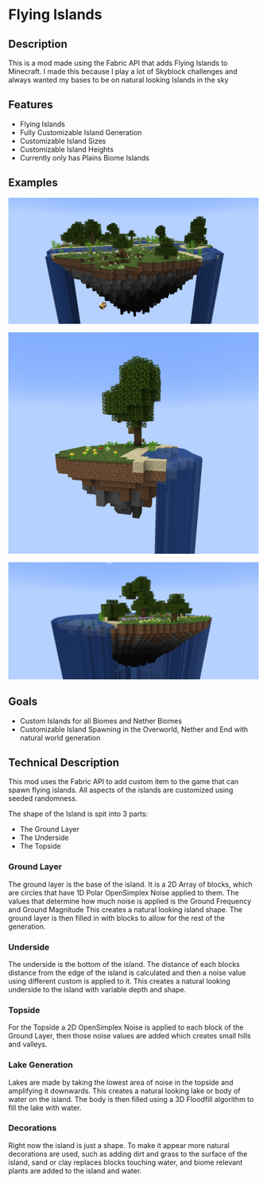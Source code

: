 # Flying Islands

## Description
This is a mod made using the Fabric API that adds Flying Islands to Minecraft. I made this because I play a lot of Skyblock challenges and always wanted my bases to be on natural looking Islands in the sky

## Features
- Flying Islands
- Fully Customizable Island Generation
- Customizable Island Sizes
- Customizable Island Heights
- Currently only has Plains Biome Islands
## Examples

![Double River Island](https://github.com/Nick6464/FlyingIslands/blob/main/Progress%20Log/PersonalFavouriteSeed132.png?raw=true)

![Small Simple Island](https://github.com/Nick6464/FlyingIslands/blob/main/Progress%20Log/SmallAndSimple.png?raw=true)

![Water Wrapped Island](https://github.com/Nick6464/FlyingIslands/blob/main/Progress%20Log/InterestingOnes.png?raw=true)

## Goals
- Custom Islands for all Biomes and Nether Biomes
- Customizable Island Spawning in the Overworld, Nether and End with natural world generation



## Technical Description
This mod uses the Fabric API to add custom item to the game that can spawn flying islands.
All aspects of the islands are customized using seeded randomness.

The shape of the Island is spit into 3 parts:
- The Ground Layer
- The Underside
- The Topside

### Ground Layer

The ground layer is the base of the island. It is a 2D Array of blocks, which are circles that have 1D Polar OpenSimplex Noise applied to them. The values that determine how much noise is applied is the Ground Frequency and Ground Magnitude This creates a natural looking island shape. The ground layer is then filled in with blocks to allow for the rest of the generation.

### Underside
The underside is the bottom of the island. The distance of each blocks distance from the edge of the island is calculated and then a noise value using different custom is applied to it. This creates a natural looking underside to the island with variable depth and shape.

### Topside
For the Topside a 2D OpenSimplex Noise is applied to each block of the Ground Layer, then those noise values are added which creates small hills and valleys.

### Lake Generation
Lakes are made by taking the lowest area of noise in the topside and amplifying it downwards. This creates a natural looking lake or body of water on the island. The body is then filled using a 3D Floodfill algorithm to fill the lake with water.

### Decorations
Right now the island is just a shape. To make it appear more natural decorations are used, such as adding dirt and grass to the surface of the island, sand or clay replaces blocks touching water, and biome relevant plants are added to the island and water.